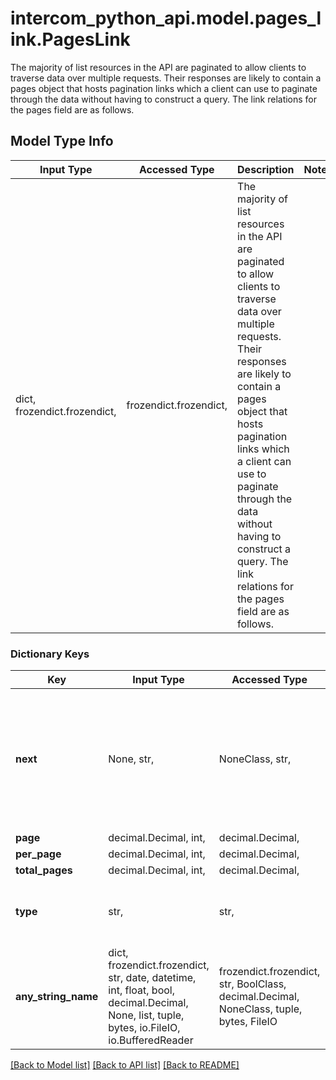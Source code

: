 # intercom_python_api.model.pages_link.PagesLink

The majority of list resources in the API are paginated to allow clients to traverse data over multiple requests.  Their responses are likely to contain a pages object that hosts pagination links which a client can use to paginate through the data without having to construct a query. The link relations for the pages field are as follows. 

## Model Type Info
Input Type | Accessed Type | Description | Notes
------------ | ------------- | ------------- | -------------
dict, frozendict.frozendict,  | frozendict.frozendict,  | The majority of list resources in the API are paginated to allow clients to traverse data over multiple requests.  Their responses are likely to contain a pages object that hosts pagination links which a client can use to paginate through the data without having to construct a query. The link relations for the pages field are as follows.  | 

### Dictionary Keys
Key | Input Type | Accessed Type | Description | Notes
------------ | ------------- | ------------- | ------------- | -------------
**next** | None, str,  | NoneClass, str,  | A link to the next page of results. A response that does not contain a next link does not have further data to fetch. | [optional] 
**page** | decimal.Decimal, int,  | decimal.Decimal,  |  | [optional] 
**per_page** | decimal.Decimal, int,  | decimal.Decimal,  |  | [optional] 
**total_pages** | decimal.Decimal, int,  | decimal.Decimal,  |  | [optional] 
**type** | str,  | str,  |  | [optional] must be one of ["pages", ] 
**any_string_name** | dict, frozendict.frozendict, str, date, datetime, int, float, bool, decimal.Decimal, None, list, tuple, bytes, io.FileIO, io.BufferedReader | frozendict.frozendict, str, BoolClass, decimal.Decimal, NoneClass, tuple, bytes, FileIO | any string name can be used but the value must be the correct type | [optional]

[[Back to Model list]](../../README.md#documentation-for-models) [[Back to API list]](../../README.md#documentation-for-api-endpoints) [[Back to README]](../../README.md)

